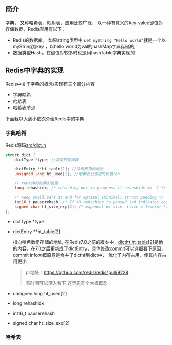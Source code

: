 ## 简介

字典， 又称哈希表，映射表，应用比较广泛， 以一种有意义的key-value键值对存储数据，Redis应用有以下：

- Redis的数据库， 如果string类型中 `set myString "hello world"`就是一个以myString为key ，以hello world为val的hashMap字典存储的; 
- 数据类型Hash，在键值对较多时也是用hashTable字典实现的

## Redis中字典的实现

Redis中关于字典的概念/实现有三个部分内容

- 字典哈希
- 哈希表
- 哈希表节点

下面我以大到小依次介绍Redis中的字典

### 字典哈希

Redis源码[src/dict.h](https://github.com/redis/redis/blob/7.0/src/dict.h#L79)

```c
struct dict {
    dictType *type; //类型特定函数

    dictEntry **ht_table[2]; //哈希表指向地址
    unsigned long ht_used[2]; //哈希表已使用的长度len
	
  	// reHash时的索引位置
    long rehashidx; /* rehashing not in progress if rehashidx == -1 */

    /* Keep small vars at end for optimal (minimal) struct padding */
    int16_t pauserehash; /* If >0 rehashing is paused (<0 indicates coding error) */
    signed char ht_size_exp[2]; /* exponent of size. (size = 1<<exp) */ //当前哈希表实际占用的内存长度大小
};
```

- dictType *type

- dictEntry **ht_table[2]

  指向哈希数组存储的地址, 在Redis7.0之前的版本中，[dictht ht_table[2]](https://github.com/redis/redis/blob/6.2/src/dict.h#L83)是他的内容，在7.0之后更新成了dictEntry，具体[修改commit](https://github.com/redis/redis/commit/5e908a290ccbe9c4a7bea9356faf3b837df62793#diff-0ae7aa2e13ffeaa10fef6ab701b9261acd55e58c74023c928d6059ee5dd8d3b2L80)可以详细看下原因，commit info大概原意是合并了dictht到dict中， 优化了内存占用，使其内存占用更小

  > pr地址：https://github.com/redis/redis/pull/9228
  >
  > 有时间可以深入看下 这里先有个大概概念

- unsigned long ht_used[2]

- long rehashidx

- int16_t pauserehash

- signed char ht_size_exp[2]

### 哈希表

